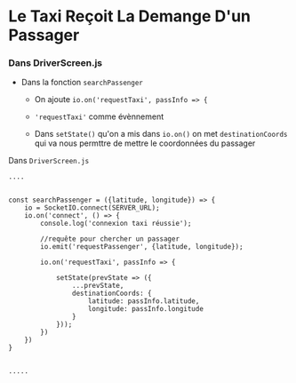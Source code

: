 #  Le Taxi Reçoit La Demange D'un Passager

### Dans DriverScreen.js 

- Dans la fonction `searchPassenger`

     - On ajoute `io.on('requestTaxi', passInfo => {`

     - `'requestTaxi'` comme évènnement

     - Dans `setState()` qu'on a mis dans `io.on()` on met `destinationCoords`
     qui va nous permttre de mettre le coordonnées du passager 

Dans `DriverScreen.js `

    ....


    const searchPassenger = ({latitude, longitude}) => {
        io = SocketIO.connect(SERVER_URL);
        io.on('connect', () => {
            console.log('connexion taxi réussie');

            //requête pour chercher un passager
            io.emit('requestPassenger', {latitude, longitude});

            io.on('requestTaxi', passInfo => {

                setState(prevState => ({
                    ...prevState,
                    destinationCoords: {
                        latitude: passInfo.latitude,
                        longitude: passInfo.longitude
                    }
                }));
            })
        })
    }


    .....